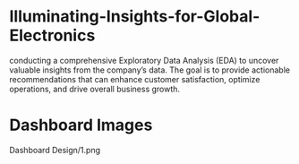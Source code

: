 # Illuminating-Insights-for-Global-Electronics
conducting a comprehensive Exploratory Data Analysis (EDA) to uncover valuable insights from the company’s data. The goal is to provide actionable recommendations that can enhance customer satisfaction, optimize operations, and drive overall business growth.

# Dashboard Images
Dashboard Design/1.png


